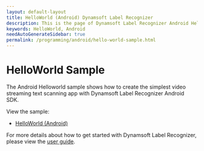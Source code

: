 ```yaml
---
layout: default-layout
title: HelloWorld (Android) Dynamsoft Label Recognizer
description: This is the page of Dynamsoft Label Recognizer Android HelloWorld sample.
keywords: HelloWorld, Android
needAutoGenerateSidebar: true
permalink: /programming/android/hello-world-sample.html
---
```


# HelloWorld Sample

The Android Helloworld sample shows how to create the simplest video streaming text scanning app with Dynamsoft Label Recognizer Android SDK.

View the sample:

- <a href="https://github.com/Dynamsoft/label-recognizer-mobile-samples/tree/v2.2.20/android/HelloWorld" target="_blank">HelloWorld (Android)</a>

For more details about how to get started with Dynamsoft Label Recognizer, please view the [user guide](user-guide.md).
